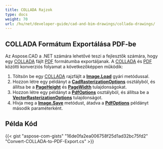 ```yaml
---
title: COLLADA Rajzok
type: docs
weight: 70
url: /hu/net/developer-guide/cad-and-bim-drawings/collada-drawings/
---
```


## **COLLADA Formátum Exportálása PDF-be**

Az Aspose.CAD a .NET számára lehetővé teszi a fejlesztők számára, hogy egy [COLLADA](https://docs.fileformat.com/3d/dae/) fájlt [PDF](https://docs.fileformat.com/pdf/) formátumba exportáljanak. A [COLLADA](https://docs.fileformat.com/3d/dae/) és [PDF](https://docs.fileformat.com/pdf/) közötti konverziós folyamat a következőképpen működik:

1. Töltsön be egy [COLLADA](https://docs.fileformat.com/3d/dae/) rajzfájlt a [**Image.Load**](https://reference.aspose.com/cad/net/aspose.cad.image/load/methods/2) gyári metódussal.
1. Hozzon létre egy példányt a [**CadRasterizationOptions**](https://reference.aspose.com/cad/net/aspose.cad.imageoptions/cadrasterizationoptions) osztályból, és állítsa be a [**PageHeight**](https://reference.aspose.com/cad/net/aspose.cad.imageoptions/vectorrasterizationoptions/properties/pageheight) és [**PageWidth**](https://reference.aspose.com/cad/net/aspose.cad.imageoptions/vectorrasterizationoptions/properties/pagewidth) tulajdonságokat.
1. Hozzon létre egy példányt a [**PdfOptions**](https://reference.aspose.com/cad/net/aspose.cad.imageoptions/pdfoptions) osztályból, és állítsa be a [**VectorRasterizationOptions**](https://reference.aspose.com/cad/net/aspose.cad.imageoptions/vectorrasterizationoptions) tulajdonságot.
1. Hívja meg a [**Image.Save**](https://reference.aspose.com/cad/net/aspose.cad/image/methods/save/index) metódust, átadva a [**PdfOptions**](https://reference.aspose.com/cad/net/aspose.cad.imageoptions/pdfoptions) példányt második paraméterként.

## Példa Kód

{{< gist "aspose-com-gists" "16de0fa2ea006758f25d1ad32bc75fd2" "Convert-COLLADA-to-PDF-Export.cs" >}}
